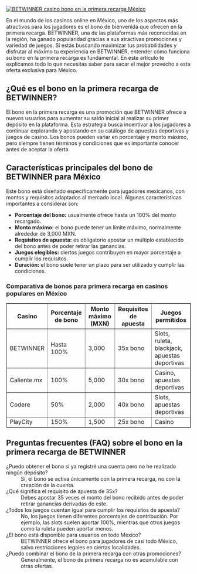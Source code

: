 [![BETWINNER casino bono en la primera recarga México](https://123-caf.pages.dev/gitsignup.png)](https://vrmoo.ru/Bt82HjjY)

<p>En el mundo de los casinos online en México, uno de los aspectos más atractivos para los jugadores es el bono de bienvenida que ofrecen en la primera recarga. BETWINNER, una de las plataformas más reconocidas en la región, ha ganado popularidad gracias a sus atractivas promociones y variedad de juegos. Si estás buscando maximizar tus probabilidades y disfrutar al máximo tu experiencia en BETWINNER, entender cómo funciona su bono en la primera recarga es fundamental. En este artículo te explicamos todo lo que necesitas saber para sacar el mejor provecho a esta oferta exclusiva para México.</p>  <h2>¿Qué es el bono en la primera recarga de BETWINNER?</h2> <p>El bono en la primera recarga es una promoción que BETWINNER ofrece a nuevos usuarios para aumentar su saldo inicial al realizar su primer depósito en la plataforma. Esta estrategia busca incentivar a los jugadores a continuar explorando y apostando en su catálogo de apuestas deportivas y juegos de casino. Los bonos pueden variar en porcentaje y monto máximo, pero siempre tienen términos y condiciones que es importante conocer antes de aceptar la oferta.</p>  <h2>Características principales del bono de BETWINNER para México</h2> <p>Este bono está diseñado específicamente para jugadores mexicanos, con montos y requisitos adaptados al mercado local. Algunas características importantes a considerar son:</p> <ul> <li><strong>Porcentaje del bono:</strong> usualmente ofrece hasta un 100% del monto recargado.</li> <li><strong>Monto máximo:</strong> el bono puede tener un límite máximo, normalmente alrededor de 3,000 MXN.</li> <li><strong>Requisitos de apuesta:</strong> es obligatorio apostar un múltiplo establecido del bono antes de poder retirar las ganancias.</li> <li><strong>Juegos elegibles:</strong> ciertos juegos contribuyen en mayor porcentaje a cumplir los requisitos.</li> <li><strong>Duración:</strong> el bono suele tener un plazo para ser utilizado y cumplir las condiciones.</li> </ul>  <h3>Comparativa de bonos para primera recarga en casinos populares en México</h3> <table border="1" cellpadding="8" cellspacing="0"> <thead> <tr> <th>Casino</th> <th>Porcentaje de bono</th> <th>Monto máximo (MXN)</th> <th>Requisitos de apuesta</th> <th>Juegos permitidos</th> </tr> </thead> <tbody> <tr> <td>BETWINNER</td> <td>Hasta 100%</td> <td>3,000</td> <td>35x bono</td> <td>Slots, ruleta, blackjack, apuestas deportivas</td> </tr> <tr> <td>Caliente.mx</td> <td>100%</td> <td>5,000</td> <td>30x bono</td> <td>Casino, apuestas deportivas</td> </tr> <tr> <td>Codere</td> <td>50%</td> <td>2,000</td> <td>40x bono</td> <td>Slots, apuestas deportivas</td> </tr> <tr> <td>PlayCity</td> <td>150%</td> <td>1,500</td> <td>25x bono</td> <td>Casino</td> </tr> </tbody> </table>  <h2>Preguntas frecuentes (FAQ) sobre el bono en la primera recarga de BETWINNER</h2> <dl> <dt>¿Puedo obtener el bono si ya registré una cuenta pero no he realizado ningún depósito?</dt> <dd>Sí, el bono se activa únicamente con la primera recarga, no con la creación de la cuenta.</dd>  <dt>¿Qué significa el requisito de apuesta de 35x?</dt> <dd>Debes apostar 35 veces el monto del bono recibido antes de poder retirar ganancias derivadas de este.</dd>  <dt>¿Todos los juegos cuentan igual para cumplir los requisitos de apuesta?</dt> <dd>No, los juegos tienen diferentes porcentajes de contribución. Por ejemplo, las slots suelen aportar 100%, mientras que otros juegos como la ruleta pueden aportar menos.</dd>  <dt>¿El bono está disponible para usuarios en todo México?</dt> <dd>BETWINNER ofrece el bono para jugadores de casi todo México, salvo restricciones legales en ciertas localidades.</dd>  <dt>¿Puedo combinar el bono de la primera recarga con otras promociones?</dt> <dd>Generalmente, el bono de primera recarga no es acumulable con otras ofertas.</dd> </dl>